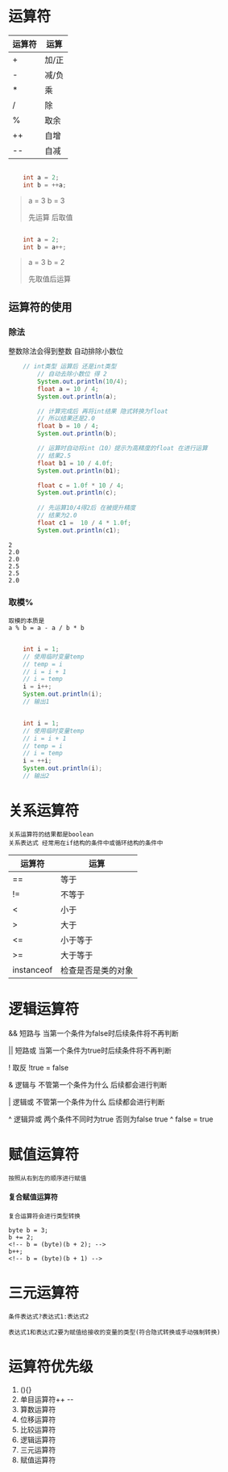 # 运算符

|运算符|运算|
|--|--|
|+|加/正|
|-|减/负|
|*|乘|
|/|除|
|%|取余|
|++|自增|
|--|自减|


```java

    int a = 2;
    int b = ++a;
```
> a = 3 b = 3
> 
> 先运算 后取值

```java

    int a = 2;
    int b = a++;
```
> a = 3 b = 2
> 
> 先取值后运算

## 运算符的使用

### 除法
整数除法会得到整数
自动排除小数位
```java
    // int类型 运算后 还是int类型
        // 自动去除小数位 得 2
        System.out.println(10/4);
        float a = 10 / 4;
        System.out.println(a);

        // 计算完成后 再将int结果 隐式转换为float
        // 所以结果还是2.0
        float b = 10 / 4;
        System.out.println(b);

        // 运算时自动将int（10）提示为高精度的float 在进行运算
        // 结果2.5
        float b1 = 10 / 4.0f;
        System.out.println(b1);

        float c = 1.0f * 10 / 4;
        System.out.println(c);
        
        // 先运算10/4得2后 在被提升精度
        // 结果为2.0
        float c1 =  10 / 4 * 1.0f;
        System.out.println(c1);
```
    2
    2.0
    2.0
    2.5
    2.5
    2.0

### 取模%

    取模的本质是
    a % b = a - a / b * b


```java

    int i = 1;
    // 使用临时变量temp
    // temp = i
    // i = i + 1
    // i = temp
    i = i++;
    System.out.println(i);
    // 输出1
```

```java

    int i = 1;
    // 使用临时变量temp
    // i = i + 1
    // temp = i
    // i = temp
    i = ++i;
    System.out.println(i);
    // 输出2
```

# 关系运算符

    关系运算符的结果都是boolean
    关系表达式 经常用在if结构的条件中或循环结构的条件中

|运算符|运算|
|--|--|
|==|等于|
|!=|不等于|
|<|小于|
|>|大于|
|<=|小于等于|
|>=|大于等于|
|instanceof|检查是否是类的对象|


# 逻辑运算符

&&  短路与  当第一个条件为false时后续条件将不再判断

||  短路或  当第一个条件为true时后续条件将不再判断

!   取反    !true = false

&   逻辑与  不管第一个条件为什么 后续都会进行判断

|   逻辑或  不管第一个条件为什么 后续都会进行判断

^   逻辑异或    两个条件不同时为true 否则为false    true ^ false = true

# 赋值运算符

    按照从右到左的顺序进行赋值

#### 复合赋值运算符

    复合运算符会进行类型转换

    byte b = 3;
    b += 2;
    <!-- b = (byte)(b + 2); -->
    b++;
    <!-- b = (byte)(b + 1) -->

# 三元运算符
    
    条件表达式?表达式1:表达式2

    表达式1和表达式2要为赋值给接收的变量的类型(符合隐式转换或手动强制转换)

# 运算符优先级

1. (){}
2. 单目运算符++ --
3. 算数运算符
4. 位移运算符
5. 比较运算符
6. 逻辑运算符
7. 三元运算符
8. 赋值运算符
